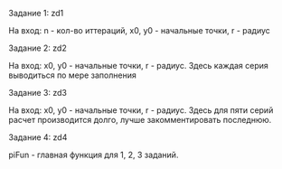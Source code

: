 Задание 1: zd1

На вход: n - кол-во иттераций, x0, y0 - начальные точки, r - радиус



Задание 2: zd2

На вход: x0, y0 - начальные точки, r - радиус. Здесь каждая серия выводиться по мере заполнения



Задание 3: zd3

На вход: x0, y0 - начальные точки, r - радиус. Здесь для пяти серий расчет производится долго, лучше закомментировать последнюю.



Задание 4: zd4



piFun - главная функция для 1, 2, 3 заданий.

